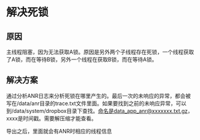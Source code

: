 # 解决死锁

## 原因
主线程阻塞，因为无法获取A锁。原因是另外两个子线程存在死锁，一个线程获取了A锁，而在等待B锁，另外一个线程在获取B锁，而在等待A锁。

## 解决方案
通过分析ANR日志来分析死锁在哪里产生的。最后一次的未响应的异常，都会被写在/data/anr目录的trace.txt文件里面。如果要找到之前的未响应异常，可以到/data/system/dropbox目录下查找。命名是data_app_anr@xxxxxxx.txt.gz，xxxx是时间戳。需要解压缩才能查看。

导出之后，里面就会有ANR时相应的线程信息

##
